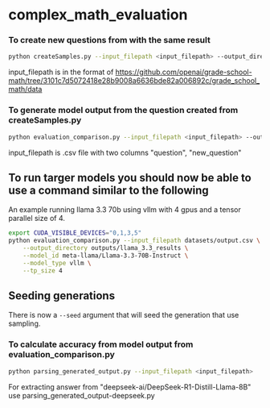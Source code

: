 # complex_math_evaluation


### To create new questions from with the same result
```bash
python createSamples.py --input_filepath <input_filepath> --output_directory <DIR>
```

input_filepath is in the format of https://github.com/openai/grade-school-math/tree/3101c7d5072418e28b9008a6636bde82a006892c/grade_school_math/data


### To generate model output from the question created from createSamples.py

```bash
python evaluation_comparison.py --input_filepath <input_filepath> --output_directory <DIR>
```

input_filepath is .csv file with two columns "question", "new_question"

## To run targer models you should now be able to use a command similar to the following


An example running llama 3.3 70b using vllm with 4 gpus and a tensor parallel size of 4.

```bash
export CUDA_VISIBLE_DEVICES="0,1,3,5"
python evaluation_comparison.py --input_filepath datasets/output.csv \
    --output_directory outputs/llama_3.3_results \
    --model_id meta-llama/Llama-3.3-70B-Instruct \
    --model_type vllm \
    --tp_size 4
```

## Seeding generations

There is now a `--seed` argument that will seed the generation that use sampling.


### To calculate accuracy from model output from evaluation_comparison.py

```bash
python parsing_generated_output.py --input_filepath <input_filepath>
```

For extracting answer from "deepseek-ai/DeepSeek-R1-Distill-Llama-8B" use parsing_generated_output-deepseek.py

